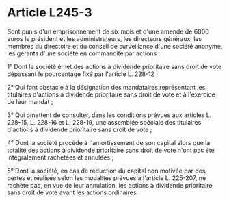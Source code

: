 # Article L245-3

Sont punis d'un emprisonnement de six mois et d'une amende de 6000 euros le président et les administrateurs, les directeurs généraux, les membres du directoire et du conseil de surveillance d'une société anonyme, les gérants d'une société en commandite par actions :

1° Dont la société émet des actions à dividende prioritaire sans droit de vote dépassant le pourcentage fixé par l'article L. 228-12 ;

2° Qui font obstacle à la désignation des mandataires représentant les titulaires d'actions à dividende prioritaire sans droit de vote et à l'exercice de leur mandat ;

3° Qui omettent de consulter, dans les conditions prévues aux articles L. 228-15, L. 228-16 et L. 228-19, une assemblée spéciale des titulaires d'actions à dividende prioritaire sans droit de vote ;

4° Dont la société procède à l'amortissement de son capital alors que la totalité des actions à dividende prioritaire sans droit de vote n'ont pas été intégralement rachetées et annulées ;

5° Dont la société, en cas de réduction du capital non motivée par des pertes et réalisée selon les modalités prévues à l'article L. 225-207, ne rachète pas, en vue de leur annulation, les actions à dividende prioritaire sans droit de vote avant les actions ordinaires.
